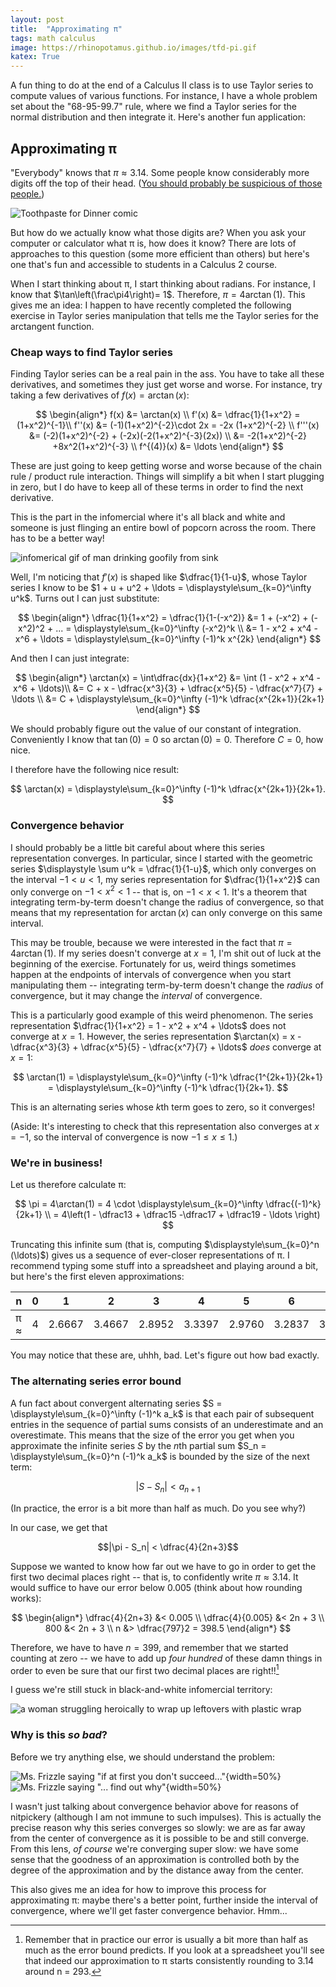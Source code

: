 ```yaml
---
layout: post
title:  "Approximating π"
tags: math calculus
image: https://rhinopotamus.github.io/images/tfd-pi.gif
katex: True
---
```


A fun thing to do at the end of a Calculus II class is to use Taylor series to compute values of various functions. For instance, I have a whole problem set about the "68-95-99.7" rule, where we find a Taylor series for the normal distribution and then integrate it. Here's another fun application:

## Approximating π

"Everybody" knows that $\pi \approx 3.14$. Some people know considerably more digits off the top of their head. ([You should probably be suspicious of those people.](https://www.toothpastefordinner.com/index.php?date=031208)) 

![Toothpaste for Dinner comic](/images/tfd-pi.gif)

But how do we actually know what those digits are? When you ask your computer or calculator what π is, how does it know? There are lots of approaches to this question (some more efficient than others) but here's one that's fun and accessible to students in a Calculus 2 course.

When I start thinking about π, I start thinking about radians. For instance, I know that $\tan\left(\frac\pi4\right)= 1$. Therefore, $\pi = 4\arctan(1)$. This gives me an idea: I happen to have recently completed the following exercise in Taylor series manipulation that tells me the Taylor series for the arctangent function.

### Cheap ways to find Taylor series

Finding Taylor series can be a real pain in the ass. You have to take all these derivatives, and sometimes they just get worse and worse. For instance, try taking a few derivatives of $f(x) = \arctan(x)$:

$$
\begin{align*}
f(x) &= \arctan(x) \\
f'(x) &= \dfrac{1}{1+x^2} = (1+x^2)^{-1}\\ 
f''(x) &= (-1)(1+x^2)^{-2}\cdot 2x = -2x (1+x^2)^{-2} \\
f'''(x) &= (-2)(1+x^2)^{-2} + (-2x)(-2(1+x^2)^{-3}(2x)) \\
&= -2(1+x^2)^{-2} +8x^2(1+x^2)^{-3} \\
f^{(4)}(x) &= \ldots
\end{align*}
$$

These are just going to keep getting worse and worse because of the chain rule / product rule interaction. Things will simplify a bit when I start plugging in zero, but I do have to keep all of these terms in order to find the next derivative.

This is the part in the infomercial where it's all black and white and someone is just flinging an entire bowl of popcorn across the room. There has to be a better way!

![infomerical gif of man drinking goofily from sink](/images/better-way.gif)

Well, I'm noticing that $f'(x)$ is shaped like $\dfrac{1}{1-u}$, whose Taylor series I know to be $1 + u + u^2 + \ldots = \displaystyle\sum_{k=0}^\infty u^k$. Turns out I can just substitute:

$$
\begin{align*}
\dfrac{1}{1+x^2} = \dfrac{1}{1-(-x^2)} &= 1 + (-x^2) + (-x^2)^2 + ... = \displaystyle\sum_{k=0}^\infty (-x^2)^k \\
&= 1 - x^2 + x^4 - x^6 + \ldots = \displaystyle\sum_{k=0}^\infty (-1)^k x^{2k}
\end{align*}
$$

And then I can just integrate:

$$
\begin{align*}
\arctan(x) = \int\dfrac{dx}{1+x^2} &= \int (1 - x^2 + x^4 - x^6 + \ldots)\\
&= C + x - \dfrac{x^3}{3} + \dfrac{x^5}{5} - \dfrac{x^7}{7} + \ldots \\
&= C + \displaystyle\sum_{k=0}^\infty (-1)^k \dfrac{x^{2k+1}}{2k+1}
\end{align*}
$$

We should probably figure out the value of our constant of integration. Conveniently I know that $\tan(0) = 0$ so $\arctan(0) = 0$. Therefore $C = 0$, how nice. 

I therefore have the following nice result:

$$
\arctan(x) = \displaystyle\sum_{k=0}^\infty (-1)^k \dfrac{x^{2k+1}}{2k+1}.
$$

### Convergence behavior 

I should probably be a little bit careful about where this series representation converges. In particular, since I started with the geometric series $\displaystyle \sum u^k = \dfrac{1}{1-u}$, which only converges on the interval $-1<u<1$, my series representation for $\dfrac{1}{1+x^2}$ can only converge on $-1<x^2 < 1$ -- that is, on $-1< x < 1$. It's a theorem that integrating term-by-term doesn't change the radius of convergence, so that means that my representation for $\arctan(x)$ can only converge on this same interval.

This may be trouble, because we were interested in the fact that $\pi = 4\arctan(1)$. If my series doesn't converge at $x=1$, I'm shit out of luck at the beginning of the exercise. Fortunately for us, weird things sometimes happen at the endpoints of intervals of convergence when you start manipulating them -- integrating term-by-term doesn't change the *radius* of convergence, but it may change the *interval* of convergence.

This is a particularly good example of this weird phenomenon. The series representation $\dfrac{1}{1+x^2} = 1 - x^2 + x^4 + \ldots$ does not converge at $x=1$. However, the series representation $\arctan(x) = x - \dfrac{x^3}{3} + \dfrac{x^5}{5} - \dfrac{x^7}{7} + \ldots$ *does* converge at $x=1$:

$$
\arctan(1) = \displaystyle\sum_{k=0}^\infty (-1)^k \dfrac{1^{2k+1}}{2k+1} = \displaystyle\sum_{k=0}^\infty (-1)^k \dfrac{1}{2k+1}.
$$

This is an alternating series whose *k*th term goes to zero, so it converges!

(Aside: It's interesting to check that this representation also converges at $x=-1$, so the interval of convergence is now $-1 \leq x \leq 1$.)

### We're in business!

Let us therefore calculate π:

$$
\pi = 4\arctan(1) = 4 \cdot \displaystyle\sum_{k=0}^\infty \dfrac{(-1)^k}{2k+1} \\
= 4\left(1 - \dfrac13 + \dfrac15 -\dfrac17 + \dfrac19 - \ldots \right)
$$

Truncating this infinite sum (that is, computing $\displaystyle\sum_{k=0}^n (\ldots)$) gives us a sequence of ever-closer representations of π. I recommend typing some stuff into a spreadsheet and playing around a bit, but here's the first eleven approximations:

| n   | 0 | 1      | 2      | 3      | 4      | 5      | 6      | 7      | 8      | 9      | 10     |
|-----|---|--------|--------|--------|--------|--------|--------|--------|--------|--------|--------|
| π ≈ | 4 | 2.6667 | 3.4667 | 2.8952 | 3.3397 | 2.9760 | 3.2837 | 3.0171 | 3.2524 | 3.0418 | 3.2323 |

You may notice that these are, uhhh, bad. Let's figure out how bad exactly.

### The alternating series error bound

A fun fact about convergent alternating series $S = \displaystyle\sum_{k=0}^\infty (-1)^k a_k$ is that each pair of subsequent entries in the sequence of partial sums consists of an underestimate and an overestimate. This means that the size of the error you get when you approximate the infinite series $S$ by the *n*th partial sum $S_n = \displaystyle\sum_{k=0}^n (-1)^k a_k$ is bounded by the size of the next term:

$$|S - S_n| < a_{n+1}$$

(In practice, the error is a bit more than half as much. Do you see why?)

In our case, we get that

$$|\pi - S_n| < \dfrac{4}{2n+3}$$

Suppose we wanted to know how far out we have to go in order to get the first two decimal places right -- that is, to confidently write $\pi \approx 3.14$. It would suffice to have our error below 0.005 (think about how rounding works):

$$
\begin{align*}
\dfrac{4}{2n+3} &< 0.005  \\
\dfrac{4}{0.005} &< 2n + 3 \\
800 &< 2n + 3 \\
n &> \dfrac{797}2 = 398.5
\end{align*}
$$

Therefore, we have to have $n=399$, and remember that we started counting at zero -- we have to add up *four hundred* of these damn things in order to even be sure that our first two decimal places are right!![^1]

I guess we're still stuck in black-and-white infomercial territory:

![a woman struggling heroically to wrap up leftovers with plastic wrap](/images/saran-wrap.gif)

### Why is this *so bad*?

Before we try anything else, we should understand the problem:

![Ms. Frizzle saying "if at first you don't succeed..."](/images/frizzle-1.jpg){width=50%} ![Ms. Frizzle saying "... find out why"](/images/frizzle-2.jpg){width=50%}

I wasn't just talking about convergence behavior above for reasons of nitpickery (although I am not immune to such impulses). This is actually the precise reason why this series converges so slowly: we are as far away from the center of convergence as it is possible to be and still converge. From this lens, *of course* we're converging super slow: we have some sense that the goodness of an approximation is controlled both by the degree of the approximation and by the distance away from the center.

This also gives me an idea for how to improve this process for approximating π: maybe there's a better point, further inside the interval of convergence, where we'll get faster convergence behavior. Hmm...

[^1]: Remember that in practice our error is usually a bit more than half as much as the error bound predicts. If you look at a spreadsheet you'll see that indeed our approximation to π starts consistently rounding to 3.14 around n = 293. 